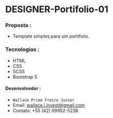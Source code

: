 # DESIGNER-Portifolio-01

### Proposta : 
* Template simples para um portifolio.

### Tecnologias : 
+ HTML
+ CSS
+ SCSS
+ Bootstrap 5

 #### Desenvolvedor :
* `Wallace Primo Freire Junior`
* Email: wallace.j.invest@gmail.com
* Contato: +55 (42) 99952-5236
